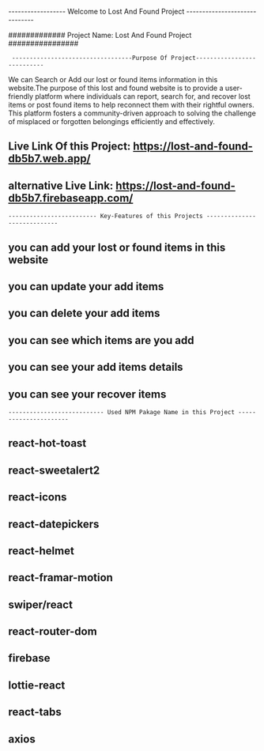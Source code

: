 
   ------------------   Welcome to Lost And Found Project  ------------------------------

#############   Project Name: Lost And Found Project  ################

     ----------------------------------Purpose Of Project--------------------------- 

We can Search or Add our lost or found items information in this website.The purpose of this lost and found website is to provide a user-friendly platform where individuals can report, search for, and recover lost items or post found items to help reconnect them with their rightful owners. This platform fosters a community-driven approach to solving the challenge of misplaced or forgotten belongings efficiently and effectively.

## Live Link Of this Project: https://lost-and-found-db5b7.web.app/ 
## alternative Live Link: https://lost-and-found-db5b7.firebaseapp.com/

    ------------------------- Key-Features of this Projects ----------------------------
## you can add your lost or found items in this website
## you can update your add items
## you can delete your add items
## you can see which items are you add
## you can see your add items details
## you can see your recover items

    --------------------------- Used NPM Pakage Name in this Project ----------------------
## react-hot-toast
## react-sweetalert2
## react-icons
## react-datepickers
## react-helmet
## react-framar-motion
## swiper/react    
## react-router-dom
## firebase
## lottie-react
## react-tabs
## axios
